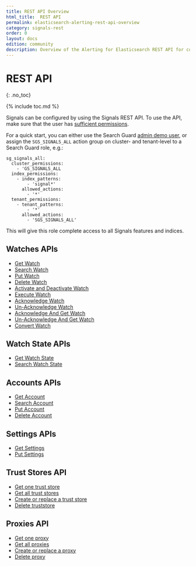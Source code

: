 ```yaml
---
title: REST API Overview
html_title:  REST API
permalink: elasticsearch-alerting-rest-api-overview
category: signals-rest
order: 0
layout: docs
edition: community
description: Overview of the Alerting for Elasticsearch REST API for configuring watches, alerts and accounts.
---
```


<!--- Copyright 2022 floragunn GmbH -->

# REST API
{: .no_toc}

{% include toc.md %}

Signals can be configured by using the Signals REST API. To use the API, make sure that the user has [sufficient permissions](security_permissions.md). 

For a quick start, you can either use the Search Guard [admin demo user](demo-users-roles#demo-users), or assign the `SGS_SIGNALS_ALL` action group on cluster- and tenant-level to a Search Guard role, e.g.:

```
sg_signals_all:
  cluster_permissions:
    - 'GS_SIGNALS_ALL
  index_permissions:
    - index_patterns:
        - 'signal*'
      allowed_actions:
        - '*'
  tenant_permissions:
    - tenant_patterns:
        - '*'
      allowed_actions:
        - 'SGS_SIGNALS_ALL'
```

This will give this role complete access to all Signals features and indices.

## Watches APIs

* [Get Watch](rest_api_watch_get.md)
* [Search Watch](rest_api_watch_search.md)
* [Put Watch](rest_api_watch_put.md)
* [Delete Watch](rest_api_watch_delete.md)
* [Activate and Deactivate Watch](rest_api_watch_activate.md)
* [Execute Watch](rest_api_watch_execute.md)
* [Acknowledge Watch](rest_api_watch_acknowledge.md)
* [Un-Acknowledge Watch](rest_api_watch_unacknowledge.md)
* [Acknowledge And Get Watch](rest_api_watch_acknowledge_and_get.md)
* [Un-Acknowledge And Get Watch](./rest_api_watch_unacknowledge_and_get.md)
* [Convert Watch](rest_api_convert_es.md)

## Watch State APIs

* [Get Watch State](rest_api_watch_state.md)
* [Search Watch State](rest_api_watch_state_search.md)


## Accounts APIs

* [Get Account](rest_api_watch_get.md)
* [Search Account](rest_api_account_search.md)
* [Put Account](rest_api_account_put.md)
* [Delete Account](rest_api_account_delete.md)

## Settings APIs

* [Get Settings](rest_api_settings_get.md)
* [Put Settings](rest_api_settings_put.md)

## Trust Stores API

* [Get one trust store](./rest_api_trust_store_get_one.md)
* [Get all trust stores](./rest_api_trust_store_get_all.md)
* [Create or replace a trust store](./rest_api_trust_store_create_or_replace.md)
* [Delete truststore](./rest_api_trust_store_delete.md)

## Proxies API

* [Get one proxy](./rest_api_proxy_get_one.md)
* [Get all proxies](./rest_api_proxy_get_all.md)
* [Create or replace a proxy](./rest_api_proxy_create_or_replace.md)
* [Delete proxy](./rest_api_proxy_delete.md)

